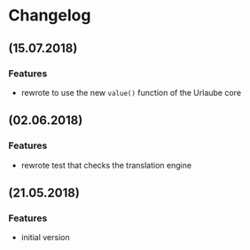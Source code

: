 # Changelog

## (15.07.2018)
### Features
* rewrote to use the new `value()` function of the Urlaube core

## (02.06.2018)
### Features
* rewrote test that checks the translation engine

## (21.05.2018)
### Features
* initial version


